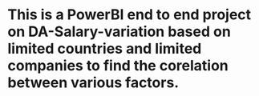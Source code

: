 # This is a PowerBI end to end project on DA-Salary-variation based on limited countries and limited companies to find the corelation between various factors.
